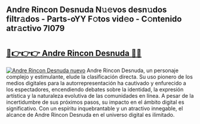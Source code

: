 ## Andre Rincon Desnuda N𝚞𝚎vos desn𝚞dos filtr𝚊dos - Parts-oYY F𝚘tos vid𝚎o - C𝚘ntenido atr𝚊ctivo 7l079

# <h2><a href="http://mb94ykj.tromn.icu/?c=Andre+Rincon+Desnuda">🔗👉👉👉 Andre Rincon Desnuda 🔗🔗</a></h2>

[![Andre Rincon Desnuda nuevo](https://i.imgur.com/pEAQMta.gif)](http://mb94ykj.tromn.icu/?c=Andre+Rincon+Desnuda)
Andre Rincon Desnuda, un personaje complejo y estimulante, elude la clasificación directa. Su uso pionero de los medios digitales para la autorrepresentación ha cautivado y enfurecido a los espectadores, encendiendo debates sobre la identidad, la expresión artística y la naturaleza evolutiva de las comunidades en línea. A pesar de la incertidumbre de sus próximos pasos, su impacto en el ámbito digital es significativo. Con un espíritu inquebrantable y un atractivo innegable, el alcance de Andre Rincon Desnuda en el universo digital es ilimitado.
